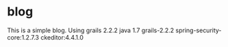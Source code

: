 # blog
This is a simple blog. Using grails 2.2.2
java 1.7
grails-2.2.2
spring-security-core:1.2.7.3
ckeditor:4.4.1.0
